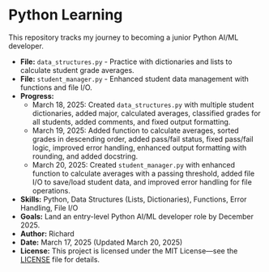 # Python Learning
This repository tracks my journey to becoming a junior Python AI/ML developer.
- **File:** `data_structures.py` - Practice with dictionaries and lists to calculate student grade averages.
- **File:** `student_manager.py` - Enhanced student data management with functions and file I/O.
- **Progress:** 
  - March 18, 2025: Created `data_structures.py` with multiple student dictionaries, added major, calculated averages, classified grades for all students, added comments, and fixed output formatting.
  - March 19, 2025: Added function to calculate averages, sorted grades in descending order, added pass/fail status, fixed pass/fail logic, improved error handling, enhanced output formatting with rounding, and added docstring.
  - March 20, 2025: Created `student_manager.py` with enhanced function to calculate averages with a passing threshold, added file I/O to save/load student data, and improved error handling for file operations.
- **Skills:** Python, Data Structures (Lists, Dictionaries), Functions, Error Handling, File I/O
- **Goals:** Land an entry-level Python AI/ML developer role by December 2025.
- **Author:** Richard
- **Date:** March 17, 2025 (Updated March 20, 2025)
- **License:** This project is licensed under the MIT License—see the [LICENSE](LICENSE) file for details.